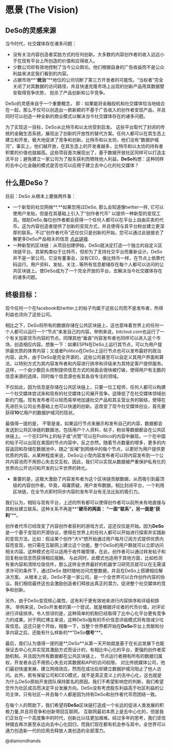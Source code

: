 # 愿景 \(The Vision\)

## **DeSo**的灵感来源

当今时代，社交媒体存在诸多问题：

* 没有关注内容创造者奖励方式的任何创新。大多数的内容创作者的收入远远小于在现有平台上所创造的价值和应得收入。
* 少数公司却有效地控制了当今公众舆论。他们根据自身的广告收益而不是公众利益来决定我们看到的内容。
* 占据市场**“**统治**”**地位的公司切断了第三方开发者的可能性。“当权者”完全关闭了对其数据的访问路径，并且快速克隆市场上出现的创新产品用其数据壁垒取得竞争优势， 扼杀了产品创新和公平竞争。

DeSo的灵感来自于一个重要概念， 即：如果能将金融投机和社交媒体恰当地结合在一起，那么不仅可以创造出一款新颖的不基于广告收入的创作者变现产品，并且同时可以创造一种全新的商业模式以解决当今社交媒体存在的诸多问题。

为了实现这一目标，DeSo从比特币和以太坊受到启发。 这些平台取代了封闭的传统的金融生态系统，展现出了创新的开放性的替代方案。任何人都可以在其生态上建立和开发，极大地促进了竞争和创新。比特币和以太坊，他们没有“数据护城河”，事实上，他们越开放，在其生态上的开发者越多，比特币和以太坊的持有者积累的价值也就越高。这些项目首次展现出了，基于数据开放社区同样可以打造主流平台；避免建立一家公司为了股东获利而牺牲他人利益。**DeSo**构想：这种同样的去中心化金融的模式是否也可以应用于建立去中心化的社交媒体？

## 什么是**DeSo**？

目前：DeSo 从根本上要做两件事：

* 一个新型的社交网络**.**如果您用过DeSo, 那么会知道像twitter一样, 它可以使用户发贴，但是在其基础上引入了“创作者代币” 以提供一种新型的变现工具。借助DeSo,每位创作者都会获得一个任何人都可以在平台上自由买卖的代币。这为内容创造者提供了创新的变现方式，并且使得与其平台粉丝建立更深厚的联系。不过“创作者代币”还仅仅只是创新的开始，您可以通过此链接去了解更多DeSo产品相关的信息 [点此链接](https://bitclout.com/one_pager.pdf).
* 一种新型的区块链：从项目创建伊始，DeSo就决定打造一个独立的自定义区块链平台。其架构类似于比特币，但却为了支持社交平台而重新设计。DeSo并不是一家公司，它没有董事会，没有CEO，像比特币一样，在节点上依靠代码运行。用户资料，发帖，关注…等所有信息都储存在每个人都可以访问的公共区块链上。使DeSo成为了一个完全开放的平台，去解决当今社交媒体存在的诸多问题。

## 终极目标：

现今任何一个在facebook和twitter上的帖子均属于这些公司而不是发布者，所得利益也流向了这些公司。

相比之下，DeSo将所有的数据存储在公共区块链上，这也意味着世界上的任何一个人都可以运行一个“节点”来发自己的内容。举例来说，bitclout.com也运行了一个有关加密货币内容的节点。同理其他“垂直”内容发布者也同样可以进入这个市场，创造相应内容。想象一下：如果ESPN在DeSo上运行其节点，可以为用户提供最优质的体育内容；又或者Politico在DeSo上运行节点也可以发布最好的政治内容。此外，由于DeSo是完全开源的，这些公司甚至可以自定义其用户界面和算法，以特别方式为其内容发布者和内容进行排序和评级来为其特定客户提供服务。这样，一个由少数巨头控制提供信息方式的局面会很快被打破，使得用户有无数的信息来源的选择，同时每个信息源也有其各自专注的领域。

不仅如此，因为信息是存储在公共区块链上，只要一位工程师，任何人都可以构建一个社交媒体尝试来和现有的社交媒体公司展开竞争。这降低了在社交媒体领域创新的门槛。现有发布者可以轻而易举地加速社交产品和其主营业务的联结，使得在先进巨头公司业务基础上也可以快速的创新。这改变了现今社交媒体创业，首先要获得**10**亿用户的数据护城河的现状。

最值得一提的是， 不管是谁，如果运行节点来展示和发布自己的内容，数据都会发送到公共区块链的数据池，包括用户个人资料，帖子，粉丝等数据都会在公共区块链上。一个在ESPN上的帖子或“点赞”可以在Politico的内容中展现。一个在中国的帖子可以出现在美国的节点内容中，反之亦然。随着节点数量的增多，更多的内容返回和存储在数据池中，随之“反哺”到网络中的每个节点，以更好为用户提供更优质的内容。从某种程度来说，DeSo让小型内容发布者可以将内容发布到一个公共内容池而不用担心失去交互权。因此，我们可以实现从数据被严重保护私有化的世界向公开访问和开发的公平世界的转化。

* 重要的是，这极大激励了内容发布者为这个区块链贡献数据，从而吸引到最顶级的内容创作者。毕竟，毋庸质疑，用户发布数据，相比封闭平台，一个利用区块链，在全节点即时同步内容的发布平台有无法比拟的吸引力。

我们认为，相较与现有平台，上述的所有都可以使得创作者可以前所未有地直接与其粉丝建立联系。这种关系不再是**“**硬币的两面： **“**一面**“**联系**”**，另一面是**“**获利**”**。

创作者代币已经改变了内容创作者获利的游戏方式，这还仅仅是开始。因为**DeSo**是一个基于变现的开源协议，使得在世界上的任何人都可以开始进行探索并实践新的变现方法。比如：假设某个创作“大V“想开始通过用户每月订阅方式提供优质内容而变现，他只需在互联网上建立这个功能，整个DeSo的用户群就可以立即访问相关内容。这种模式也可以适用于收件箱管理，在此，创作者可以通过转发帖子和回复粉丝信息而获得相应报酬。 与此同时，此模式也适用于其他方面，比如检测有害内容和清除垃圾信件，那么这样全世界最好的机器学习研究员就可以在无需请求许可的条件下，通过DeSo 随时随地访问完整数据，并且在DeSo上搭建相应解决方案。 从根本上说，DeSo不是一家公司，是一个全世界可以合作创作内容的协议。我们相信最终这也会激励创造者们释放出真正的潜力，促进整个社交媒体的竞争和创新。

另外，由于DeSo变现核心属性，这有利于更有效地来进行内容排序和评级和排序。 举例来说，DeSo开发者的第一个尝试，就是根据评论者的代币价值，对评论进行评级排序。令人惊讶的是，这种简单的机制已经取得了比中心化平台更有竞争力的成果。对于网红博主来说，这种DeSo独有的币价信息评级模式将有效减少垃圾信息。这还只是个开始，相象一下，当整个世界都开始在**DeSo**平台上贡献和分享内容之后，还能有什么样新的**”DeSo**信号**“**。

最后，我们认为值得一提的是**,DeSo**从第一天开始就是基于在长远发展下也能保证去中心化并实现其激励方式而设计的，有相比中心化的平台，更强的创作者奖励机制。并且因为所有数据都在公共区块链上， 节点运行者拥有所有的数据归属权，开发者永远不用担心失去对其数据和API的访问权限。 对比传统媒体公司，他们最初快速发展，建立网络效应，然而在成功后却建立数据护城河阻止了他人访问。此外，若有保留公司和CEO模式，就不是真正意义上的去中心化，这也就是为什么DeSo原始开发团队保持匿名的原因。我们不希望影响您的判断，我们希望您作为社区成员而决定平台发展方向。DeSo没有考虑股东利益高于社区利益的公司主体，只有社区—并且每个人都是因为持有DeSo和创作者代币而团结一致。

在每个人的帮助下，我们希望将**DeSo**区块链打造成一个长远的促进人类发展的积极力量,并且将竞争和创新带回互联网。 互联网最初本质上是去中心化的，但是我们正处在一个高度集中的时代，创新比以往更加艰难。经过多年的思考，我们坚信钟摆会再次甚至永远向去中心化回归，而我们现在都有机会参与其中。全世界可以通力创造新一代的应用去释放人类创造的全部潜力。

@diamondhands

